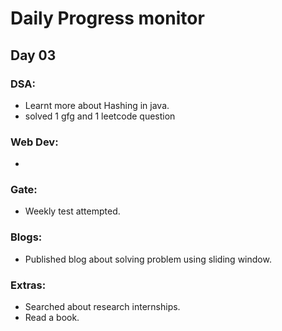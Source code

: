 # Daily Progress monitor

## Day 03


### DSA:
- Learnt more about Hashing in java. 
- solved 1 gfg and 1 leetcode question


### Web Dev:
- 	

### Gate:
- Weekly test attempted.


### Blogs:
- Published blog about solving problem using sliding window. 

### Extras:
- Searched about research internships. 
-  Read a book. 